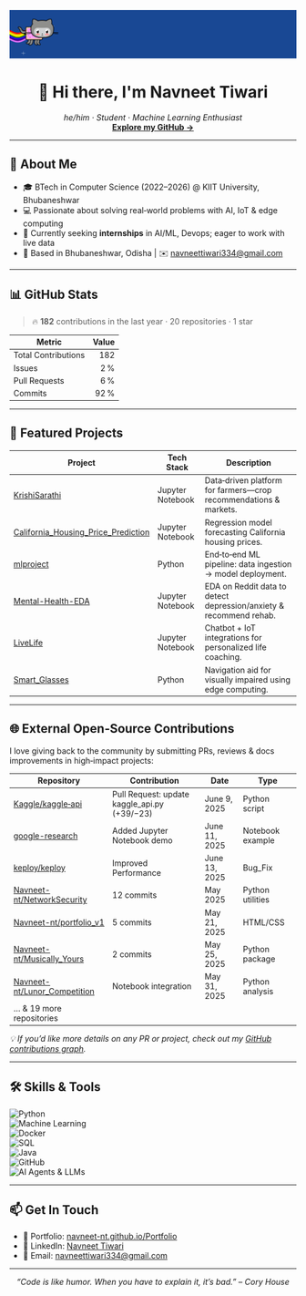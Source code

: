 <!--
  Profile README for Navneet-nt (Navneet Tiwari)
  Showcases personal projects and open‑source contributions
-->
<p align="center">
  <img 
    src="w8ZJLtJbmuph.gif" 
    alt="Loneliness Solitude GIF by braindead" 
    width="1200"
  />
</p>
<p align="center">
  <h1 align="center">👋 Hi there, I'm Navneet Tiwari</h1>
  <p align="center">
    <em>he/him · Student · Machine Learning Enthusiast</em><br/>
    <a href="https://github.com/Navneet-nt"><strong>Explore my GitHub →</strong></a>
  </p>
</p>

---

## 🚀 About Me
- 🎓 BTech in Computer Science (2022–2026) @ KIIT University, Bhubaneshwar  
- 💻 Passionate about solving real‑world problems with AI, IoT & edge computing  
- 🌱 Currently seeking **internships** in AI/ML, Devops; eager to work with live data  
- 📍 Based in Bhubaneshwar, Odisha | ✉️ navneettiwari334@gmail.com  

---

## 📊 GitHub Stats
> 🔥 **182** contributions in the last year · 20 repositories · 1 star

| Metric               | Value         |
|----------------------|--------------:|
| Total Contributions  | 182           |
| Issues               | 2 %           |
| Pull Requests        | 6 %           |
| Commits              | 92 %          |

---

## 🌟 Featured Projects

| Project                                | Tech Stack       | Description                                                  |
|----------------------------------------|------------------|--------------------------------------------------------------|
| [KrishiSarathi](https://github.com/Navneet-nt/KrishiSarathi)             | Jupyter Notebook | Data‑driven platform for farmers—crop recommendations & markets. |
| [California_Housing_Price_Prediction](https://github.com/Navneet-nt/California_Housing_Price_Prediction) | Jupyter Notebook | Regression model forecasting California housing prices.       |
| [mlproject](https://github.com/Navneet-nt/mlproject)                       | Python           | End‑to‑end ML pipeline: data ingestion → model deployment.    |
| [Mental-Health-EDA](https://github.com/Navneet-nt/Mental-Health-EDA)       | Jupyter Notebook | EDA on Reddit data to detect depression/anxiety & recommend rehab. |
| [LiveLife](https://github.com/Navneet-nt/LiveLife)                         | Jupyter Notebook | Chatbot + IoT integrations for personalized life coaching.    |
| [Smart_Glasses](https://github.com/Navneet-nt/Smart_Glasses)               | Python           | Navigation aid for visually impaired using edge computing.    |

---

## 🌐 External Open‑Source Contributions

I love giving back to the community by submitting PRs, reviews & docs improvements in high‑impact projects:

| Repository                   | Contribution                          | Date            | Type              |
|------------------------------|---------------------------------------|-----------------|-------------------|
| [Kaggle/kaggle‑api](https://github.com/Kaggle/kaggle-api)      | Pull Request: update kaggle_api.py (+39/−23)  | June 9, 2025     | Python script     |
| [google-research](https://github.com/google-research)          | Added Jupyter Notebook demo            | June 11, 2025    | Notebook example  |
| [keploy/keploy](https://github.com/keploy/keploy/blob/main/cli)| Improved Performance                   | June 13, 2025    | Bug_Fix           |
| [Navneet-nt/NetworkSecurity](https://github.com/Navneet-nt/NetworkSecurity) | 12 commits                              | May 2025         | Python utilities  |
| [Navneet-nt/portfolio_v1](https://github.com/Navneet-nt/portfolio_v1)     | 5 commits                               | May 21, 2025     | HTML/CSS          |
| [Navneet-nt/Musically_Yours](https://github.com/Navneet-nt/Musically_Yours)| 2 commits                               | May 25, 2025     | Python package    |
| [Navneet-nt/Lunor_Competition](https://github.com/Navneet-nt/Lunor_Competition)| Notebook integration                   | May 31, 2025     | Python analysis   |
| … & 19 more repositories                                                                                   |

_💡 If you’d like more details on any PR or project, check out my [GitHub contributions graph](https://github.com/Navneet-nt?tab=overview-contributions)._

---

## 🛠️ Skills & Tools
![Python](https://img.shields.io/badge/Python-3.10-blue)  
![Machine Learning](https://img.shields.io/badge/ML-Scikit--Learn-orange)  
![Docker](https://img.shields.io/badge/Docker-Container-blue)  
![SQL](https://img.shields.io/badge/SQL-PostgreSQL-green)  
![Java](https://img.shields.io/badge/Java-11-red)  
![GitHub](https://img.shields.io/badge/GitHub‑Actions-purple)  
![AI Agents & LLMs](https://img.shields.io/badge/AI%20Agents‑LLMs-lightgrey)  

---

## 📫 Get In Touch
- 💼 Portfolio: [navneet-nt.github.io/Portfolio](https://navneet-nt.github.io/Portfolio/)  
- 🔗 LinkedIn: [Navneet Tiwari](https://www.linkedin.com/in/navneet-tiwari-511652355/)  
- 📧 Email: navneettiwari334@gmail.com  

---

<p align="center">
  <em>“Code is like humor. When you have to explain it, it’s bad.” – Cory House</em>
</p>
